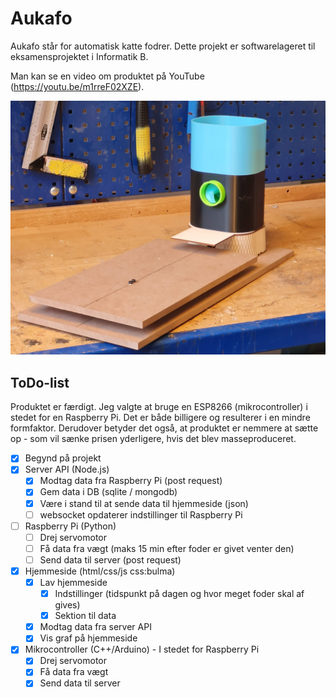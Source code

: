 # Aukafo
Aukafo står for automatisk katte fodrer. Dette projekt er softwarelageret til eksamensprojektet i Informatik B.

Man kan se en video om produktet på YouTube (https://youtu.be/m1rreF02XZE).

![Billede af Aukafo](https://github.com/NikolajK-HTX/automatisk-katte-fodrer/blob/8c5f30031cff13d0d9858d51c921911a726a3ff3/Billede%20af%20Aukafo.jpg)

## ToDo-list
Produktet er færdigt. Jeg valgte at bruge en ESP8266 (mikrocontroller) i stedet for en Raspberry Pi. Det er både billigere og resulterer i en mindre formfaktor. Derudover betyder det også, at produktet er nemmere at sætte op - som vil sænke prisen yderligere, hvis det blev masseproduceret. 
- [x] Begynd på projekt
- [x] Server API (Node.js)
  - [x] Modtag data fra Raspberry Pi (post request)
  - [x] Gem data i DB (sqlite / mongodb)
  - [x] Være i stand  til at sende data til hjemmeside (json)
  - [ ] websocket opdaterer indstillinger til Raspberry Pi
- [ ] Raspberry Pi (Python)
  - [ ] Drej servomotor
  - [ ] Få data fra vægt (maks 15 min efter foder er givet venter den)
  - [ ] Send data til server (post request)
- [x] Hjemmeside (html/css/js css:bulma)
  - [x] Lav hjemmeside
    - [x] Indstillinger (tidspunkt på dagen og hvor meget foder skal af gives)
    - [x] Sektion til data
  - [x] Modtag data fra server API
  - [x] Vis graf på hjemmeside
- [x] Mikrocontroller (C++/Arduino) - I stedet for Raspberry Pi
  - [x] Drej servomotor
  - [x] Få data fra vægt
  - [x] Send data til server
